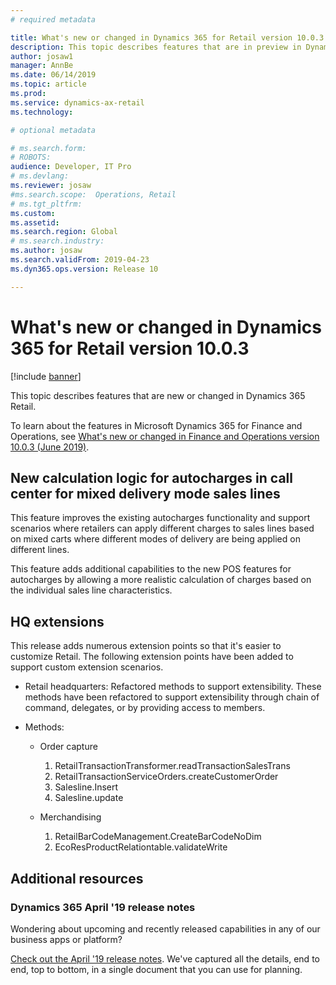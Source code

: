 ```yaml
---
# required metadata

title: What's new or changed in Dynamics 365 for Retail version 10.0.3
description: This topic describes features that are in preview in Dynamics 365 Retail. 
author: josaw1
manager: AnnBe
ms.date: 06/14/2019
ms.topic: article
ms.prod: 
ms.service: dynamics-ax-retail
ms.technology: 

# optional metadata

# ms.search.form: 
# ROBOTS: 
audience: Developer, IT Pro
# ms.devlang: 
ms.reviewer: josaw
#ms.search.scope:  Operations, Retail
# ms.tgt_pltfrm: 
ms.custom: 
ms.assetid: 
ms.search.region: Global
# ms.search.industry: 
ms.author: josaw
ms.search.validFrom: 2019-04-23
ms.dyn365.ops.version: Release 10

---
```

# What's new or changed in Dynamics 365 for Retail version 10.0.3

[!include [banner](../../includes/banner.md)]

This topic describes features that are new or changed in Dynamics 365 Retail. 

To learn about the features in Microsoft Dynamics 365 for Finance and Operations, see [What's new or changed in Finance and Operations version 10.0.3 (June 2019)](https://docs.microsoft.com/dynamics365/unified-operations/fin-and-ops/get-started/whats-new-changed-10-0-3).

## New calculation logic for autocharges in call center for mixed delivery mode sales lines

This feature improves the existing autocharges functionality and support scenarios where retailers can apply different charges to sales lines based on mixed carts where different modes of delivery are being applied on different lines.

This feature adds additional capabilities to the new POS features for autocharges by allowing a more realistic calculation of charges based on the individual sales line characteristics.

## HQ extensions 

This release adds numerous extension points so that it's easier to customize Retail. The following extension points have been added to support custom extension scenarios.

- Retail headquarters: Refactored methods to support extensibility. These methods have been refactored to support extensibility through chain of command, delegates, or by providing access to members.
- Methods:

    - Order capture
 
        1. RetailTransactionTransformer.readTransactionSalesTrans
        1. RetailTransactionServiceOrders.createCustomerOrder
        1. Salesline.Insert
        1. Salesline.update

    - Merchandising

        1. RetailBarCodeManagement.CreateBarCodeNoDim
        1. EcoResProductRelationtable.validateWrite

## Additional resources

### Dynamics 365 April '19 release notes

Wondering about upcoming and recently released capabilities in any of our business apps or platform?

[Check out the April '19 release notes](https://docs.microsoft.com/business-applications-release-notes/April19/index). We've captured all the details, end to end, top to bottom, in a single document that you can use for planning.

